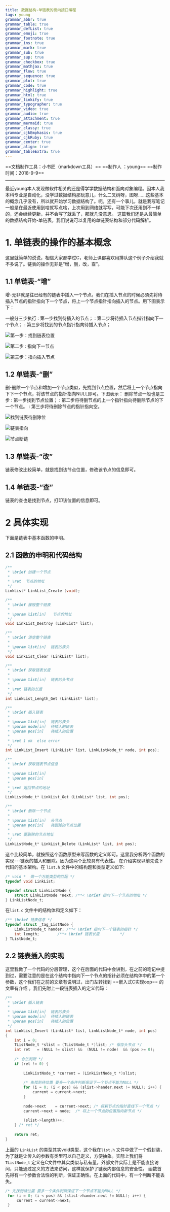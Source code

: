 ```yaml
---
title: 数据结构-单链表的面向接口编程
tags: young
grammar_abbr: true
grammar_table: true
grammar_defList: true
grammar_emoji: true
grammar_footnote: true
grammar_ins: true
grammar_mark: true
grammar_sub: true
grammar_sup: true
grammar_checkbox: true
grammar_mathjax: true
grammar_flow: true
grammar_sequence: true
grammar_plot: true
grammar_code: true
grammar_highlight: true
grammar_html: true
grammar_linkify: true
grammar_typographer: true
grammar_video: true
grammar_audio: true
grammar_attachment: true
grammar_mermaid: true
grammar_classy: true
grammar_cjkEmphasis: true
grammar_cjkRuby: true
grammar_center: true
grammar_align: true
grammar_tableExtra: true
---
```

==文档制作工具：小书匠（markdown工具）==
==制作人     ：young==
==制作时间：2018-9-9==


----------

最近young本人发现做软件相关的还是得学学数据结构和面向对象编程。因本人我本科专业是自动化，没学过数据结构那玩意儿，什么二叉树呀，图呀……这些基本的概念几乎没有，所以就开始学习数据结构了。呃，还有一个事儿，就是我写笔记一般是在最近使用到啥就写点啥，上次用到网络就写写，可能下次还用到不一样的，还会继续更新，并不会写了就丢了，那就几没意思。
这篇我们还是从最简单的数据结构开始-单链表。我们说说可以复用的单链表结构和部分代码解析。

# 1. 单链表的操作的基本概念
这里就简单的说说，相信大家都学过C，老师上课都喜欢用排队这个例子介绍我就不多说了。链表的操作无非是“增，删，改，查”。

## 1.1 单链表-“增”

增-无非就是往已经有的链表中插入一个节点。我们在插入节点的时候必须先将待插入节点的指针指向下一个节点，将上一个节点指针指向插入的节点。用下图表示下：

一般分三步执行
 : 第一步找到待插入的节点；
 : 第二步将待插入节点指针指向下一个节点；
 : 第三步将找到的节点指针指向待插入节点；

![第一步：找到链表位置](./images/插入1.jpg)

![第二步 : 指向下一节点](./images/插入2.jpg)

![第三步：指向插入节点](./images/插入3.jpg)

## 1.2 单链表-“删”

删-删除一个节点和增加一个节点类似，先找到节点位置，然后将上一个节点指向下下一个节点，将该节点的指针指向NULL即可。下图表示：
删除节点一般也是三步
 : 第一步找到节点位置；
 : 第二步将待删节点的上一个指针指向待删除节点的下一个节点。
 : 第三步将待删除节点的指针指向空。

![找到链表待删除位](./images/删除1.jpg)

![链表指向](./images/删除2.jpg)

![节点断链](./images/删除3.jpg)

## 1.3 单链表-“改”

链表修改比较简单，就是找到该节点位置，修改该节点的信息即可。

## 1.4 单链表-“查”

链表的查也是找到节点，打印该位置的信息即可。

# 2 具体实现

下面是链表中基本函数的申明。

## 2.1 函数的申明和代码结构

``` c
/**
 * \brief 创建一个节点 
 *
 * \ret  节点的地址 
 */ 
LinkList* LinkList_Create (void);

/**
 * \brief 摧毁整个链表 
 *
 * \param list[in]   节点的地址 
 */ 
void LinkList_Destroy (LinkList* list);

/**
 * \brief 清空整个链表 
 *
 * \param list[in]  链表的表头 
 */ 
void LinkList_Clear (LinkList* list);

/**
 * \brief 获取链表长度 
 *
 * \param list[in]  链表的头节点 
 *
 * \ret 链表的长度 
 */ 
int LinkList_Length_Get (LinkList* list);

/**
 * \brief 插入链表 
 *
 * \param list[in]  链表的表头 
 * \param node[in]  待插入的链表
 * \param pos[in]   待插入的位置  
 *
 * \ret 1 ok  else error 
 */ 
int LinkList_Insert (LinkList* list, LinkListNode_t* node, int pos);

/**
 * \brief 获取链表节点信息
 * 
 * \param list[in]
 * \param pos[in]
 *
 * \ret 返回节点的地址 
 */
LinkListNode_t* LinkList_Get (LinkList* list, int pos);

/**
 * \brief 删除一个节点 
 * 
 * \param list[in]  头节点
 * \param pos[in]   待删除的节点位置 
 * 
 * \ret 要删除的节点地址 
 */ 
LinkListNode_t* LinkList_Delete (LinkList* list, int pos);
```
这个比较简单，就按照这个函数原型来写函数的定义即可。这里我分析两个函数的实现---链表的插入和删除。因为这两个比较具有代表性。
在介绍实现以前先说下代码的基本架构。在 `list.h` 文件中的结构题和类型定义如下:

``` c
/* void *  做一个万能类型的匹配 */ 
typedef void LinkList; 

typedef struct LinkListNode {
	struct LinkListNode *next; /**< \brief 指向下一个节点的地址 */
} LinkListNode_t;
```
在`list.c` 文件中的结构体和定义如下：

``` c
/** \brief 链表信息 */
typedef struct _tag_ListNode {
	LinkListNode_t hander; /**< \brief 指向下一个链表的指针 */ 
	int length;        /**< \brief 链表长度         */ 
} TListNode_t;
```

## 2.2 链表插入的实现

这里我做了一个代码的分层管理，这个在后面的代码中会讲到，在之前的笔记中提到过，需要注意的是在这个结构中指向下一个节点的指针必须在结构体中的第一个参数，这个我们在之前的文章有说明过，出门左转找到 ==嵌入式C实现oop== 的文章有介绍 。我们先附上一段链表插入的定义代码：

``` c
/**
 * \brief 插入链表 
 *
 * \param list[in]  链表的表头 
 * \param node[in]  待插入的链表
 * \param pos[in]   待插入的位置  
 */ 
int LinkList_Insert (LinkList* list, LinkListNode_t* node, int pos)
{
	int i = 0;
    TListNode_t *slist = (TListNode_t *)list; /* 保存头节点 */
	int ret   = (NULL != slist) &&  (NULL != node)  && (pos >= 0);
	
	/* 合法判断 */
	if (ret != 0) {
		
		LinkListNode_t *current = (LinkListNode_t *)slist; 
		
		/* 先找到待位置 要多一个条件判断保证下一个节点不能为NULL */
		for (i = 0; (i < pos) && (slist->hander.next != NULL); i++) {
			current = current->next;
		} 
		
		node->next    = current->next; /* 将新节点的指针直线下一个节点 */
		current->next = node;  /* 将上一个节点的位置指向新节点 */ 
	
        (slist->length)++;	
	} /* ret */
	
	return ret;
}
```
上面的 `LinkList` 的类型其实void类型，这个我在`list.h` 文件中做了一个假封装，为了就是让传入的参数有类型可以自己定义，方便抽象。实际上我们将 `TListNode_t` 定义在C文件中其实类似与私有量，外部文件实际上是不能直接访问，只能通过定义的方法来访问，这样就保护了链表内部信息的安全性。
函数首先得有一个参数合法性的判断，保证正确性。在上面的代码中，有一个判断不能丢失。

``` c	
/* 先找到待位置 要多一个条件判断保证下一个节点不能为NULL */
 for (i = 0; (i < pos) && (slist->hander.next != NULL); i++) {
     current = current->next;
 } 
```

